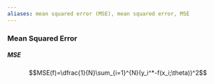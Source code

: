 ```yaml
---
aliases: mean squared error (MSE), mean squared error, MSE
---
```

### Mean Squared Error

##### MSE
$$MSE(f)=\dfrac{1}{N}\sum_{i=1}^{N}(y_i^*-f(x_i;\theta))^2$$
